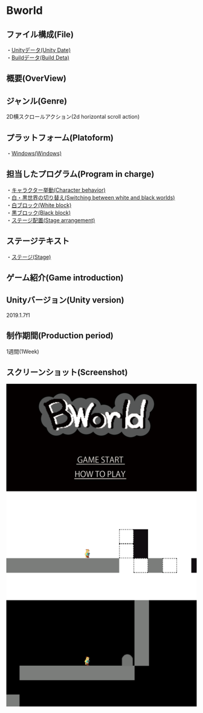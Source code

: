 # Bworld

## ファイル構成(File)

・[Unityデータ(Unity Date)](https://github.com/MatayoshiRen/Bworld/tree/master/19GameJam_BWorld)<br>
・[Buildデータ(Build Deta)](https://github.com/MatayoshiRen/Bworld/tree/master/Bworld_BuildDate)<br>
## 概要(OverView)<br>

## ジャンル(Genre)<br>

2D横スクロールアクション(2d horizontal scroll action)<br>

## プラットフォーム(Platoform)
・[Windows(Windows)](https://github.com/MatayoshiRen/Bworld/tree/master/Bworld_BuildDate)<br>

## 担当したプログラム(Program in charge)
・[キャラクター挙動(Character behavior)](https://github.com/MatayoshiRen/Bworld/blob/master/19GameJam_BWorld/Assets/Script/Player.cs)<br>
・[白・黒世界の切り替え(Switching between white and black worlds)](https://github.com/MatayoshiRen/Bworld/blob/master/19GameJam_BWorld/Assets/Script/Panel.cs)<br>
・[白ブロック(White block)](https://github.com/MatayoshiRen/Bworld/blob/master/19GameJam_BWorld/Assets/Script/White.cs)<br>
・[黒ブロック(Black block)](https://github.com/MatayoshiRen/Bworld/blob/master/19GameJam_BWorld/Assets/Script/Black.cs)<br>
・[ステージ配置(Stage arrangement)](https://github.com/MatayoshiRen/Bworld/blob/master/19GameJam_BWorld/Assets/Script/StageCreator.cs)<br>
## ステージテキスト
・[ステージ(Stage)](https://github.com/MatayoshiRen/Bworld/tree/master/19GameJam_BWorld/Assets/StageData)<br>
## ゲーム紹介(Game introduction)

## Unityバージョン(Unity version)
2019.1.7f1<br>

## 制作期間(Production period)
1週間(1Week)

## スクリーンショット(Screenshot)
![タイトル(Title)](https://github.com/MatayoshiRen/Bworld/blob/master/ScreenShot/title1.png)
![ゲーム1(game1)](https://github.com/MatayoshiRen/Bworld/blob/master/ScreenShot/game1.png)
![ゲーム2(game2)](https://github.com/MatayoshiRen/Bworld/blob/master/ScreenShot/game2.png)


